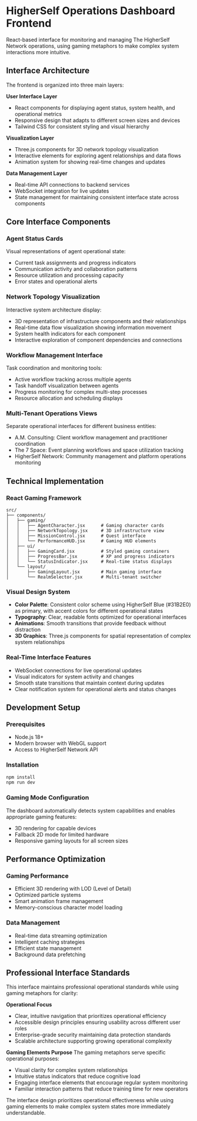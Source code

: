 # HigherSelf Operations Dashboard Frontend

React-based interface for monitoring and managing The HigherSelf Network operations, using gaming metaphors to make complex system interactions more intuitive.

## Interface Architecture

The frontend is organized into three main layers:

**User Interface Layer**
- React components for displaying agent status, system health, and operational metrics
- Responsive design that adapts to different screen sizes and devices
- Tailwind CSS for consistent styling and visual hierarchy

**Visualization Layer**
- Three.js components for 3D network topology visualization
- Interactive elements for exploring agent relationships and data flows
- Animation system for showing real-time changes and updates

**Data Management Layer**
- Real-time API connections to backend services
- WebSocket integration for live updates
- State management for maintaining consistent interface state across components

## Core Interface Components

### Agent Status Cards
Visual representations of agent operational state:
- Current task assignments and progress indicators
- Communication activity and collaboration patterns
- Resource utilization and processing capacity
- Error states and operational alerts

### Network Topology Visualization
Interactive system architecture display:
- 3D representation of infrastructure components and their relationships
- Real-time data flow visualization showing information movement
- System health indicators for each component
- Interactive exploration of component dependencies and connections

### Workflow Management Interface
Task coordination and monitoring tools:
- Active workflow tracking across multiple agents
- Task handoff visualization between agents
- Progress monitoring for complex multi-step processes
- Resource allocation and scheduling displays

### Multi-Tenant Operations Views
Separate operational interfaces for different business entities:
- A.M. Consulting: Client workflow management and practitioner coordination
- The 7 Space: Event planning workflows and space utilization tracking
- HigherSelf Network: Community management and platform operations monitoring

## Technical Implementation

### React Gaming Framework
```
src/
├── components/
│   ├── gaming/
│   │   ├── AgentCharacter.jsx      # Gaming character cards
│   │   ├── NetworkTopology.jsx     # 3D infrastructure view
│   │   ├── MissionControl.jsx      # Quest interface
│   │   └── PerformanceHUD.jsx      # Gaming HUD elements
│   ├── ui/
│   │   ├── GamingCard.jsx          # Styled gaming containers
│   │   ├── ProgressBar.jsx         # XP and progress indicators
│   │   └── StatusIndicator.jsx     # Real-time status displays
│   └── layout/
│       ├── GamingLayout.jsx        # Main gaming interface
│       └── RealmSelector.jsx       # Multi-tenant switcher
```

### Visual Design System
- **Color Palette**: Consistent color scheme using HigherSelf Blue (#31B2E0) as primary, with accent colors for different operational states
- **Typography**: Clear, readable fonts optimized for operational interfaces
- **Animations**: Smooth transitions that provide feedback without distraction
- **3D Graphics**: Three.js components for spatial representation of complex system relationships

### Real-Time Interface Features
- WebSocket connections for live operational updates
- Visual indicators for system activity and changes
- Smooth state transitions that maintain context during updates
- Clear notification system for operational alerts and status changes

## Development Setup

### Prerequisites
- Node.js 18+
- Modern browser with WebGL support
- Access to HigherSelf Network API

### Installation
```bash
npm install
npm run dev
```

### Gaming Mode Configuration
The dashboard automatically detects system capabilities and enables appropriate gaming features:
- 3D rendering for capable devices
- Fallback 2D mode for limited hardware
- Responsive gaming layouts for all screen sizes

## Performance Optimization

### Gaming Performance
- Efficient 3D rendering with LOD (Level of Detail)
- Optimized particle systems
- Smart animation frame management
- Memory-conscious character model loading

### Data Management
- Real-time data streaming optimization
- Intelligent caching strategies
- Efficient state management
- Background data prefetching

## Professional Interface Standards

This interface maintains professional operational standards while using gaming metaphors for clarity:

**Operational Focus**
- Clear, intuitive navigation that prioritizes operational efficiency
- Accessible design principles ensuring usability across different user roles
- Enterprise-grade security maintaining data protection standards
- Scalable architecture supporting growing operational complexity

**Gaming Elements Purpose**
The gaming metaphors serve specific operational purposes:
- Visual clarity for complex system relationships
- Intuitive status indicators that reduce cognitive load
- Engaging interface elements that encourage regular system monitoring
- Familiar interaction patterns that reduce training time for new operators

The interface design prioritizes operational effectiveness while using gaming elements to make complex system states more immediately understandable.
